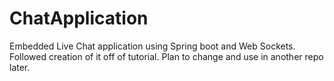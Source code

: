 # ChatApplication
Embedded Live Chat application using Spring boot and Web Sockets. Followed creation of it off of tutorial. Plan to change and use in another repo later.
